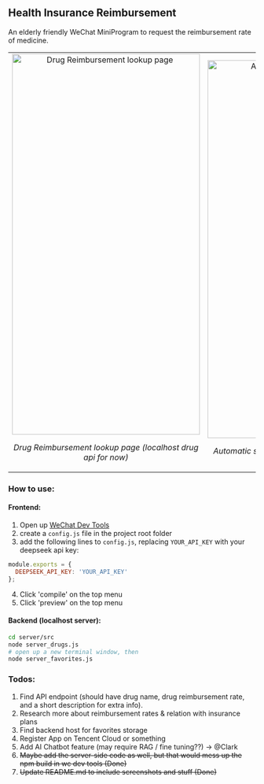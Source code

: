 ## Health Insurance Reimbursement

An elderly friendly WeChat MiniProgram to request the reimbursement rate of medicine.

<table>
  <tr>
    <td align="center">
      <img width="382" height="774" alt="Drug Reimbursement lookup page" src="https://github.com/user-attachments/assets/f60ddbe8-1a69-4531-84a4-3b0172683fc6"/>
      <p><em>Drug Reimbursement lookup page (localhost drug api for now)</em></p>
    </td>
    <td align="center">
      <img width="380" height="768" alt="Automatic search completion" src="https://github.com/user-attachments/assets/97d29438-da3d-4310-a98b-bc6cb14ea3ef"/>
      <p><em>Automatic search completion with name initials</em></p>
    </td>
    <td align="center">
      <img width="383" height="771" alt="Save to favorites" src="https://github.com/user-attachments/assets/ca66a9cc-0cab-4626-bda9-9b19c2ca3a28"/>
      <p><em>Save to favorites (mock localhost server for now)</em></p>
    </td>
    <td align="center">
      <img width="384" height="723" alt="Show favorites" src="https://github.com/user-attachments/assets/b51d79a2-0035-4d77-8dfa-8fdf738946a4"/>
      <p><em>Show favorites (mock localhost server for now)</em></p>
    </td>
  </tr>
</table>


### How to use:
#### Frontend:
1. Open up [WeChat Dev Tools](https://developers.weixin.qq.com/miniprogram/dev/devtools/download.html)
2. create a `config.js` file in the project root folder
3. add the following lines to `config.js`, replacing `YOUR_API_KEY` with your deepseek api key:
```javascript
module.exports = {
  DEEPSEEK_API_KEY: 'YOUR_API_KEY'
};
```
4. Click 'compile' on the top menu
5. Click 'preview' on the top menu
#### Backend (localhost server):
```bash
cd server/src
node server_drugs.js
# open up a new terminal window, then
node server_favorites.js
```


### Todos:

1. Find API endpoint (should have drug name, drug reimbursement rate, and a short description for extra info).
2. Research more about reimbursement rates & relation with insurance plans
3. Find backend host for favorites storage
4. Register App on Tencent Cloud or something
5. Add AI Chatbot feature (may require RAG / fine tuning??) -> @Clark
5. ~~Maybe add the server-side code as well, but that would mess up the npm build in wc dev tools (Done)~~
6. ~~Update README.md to include screenshots and stuff (Done)~~
